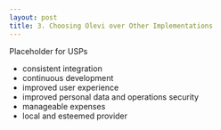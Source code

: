 ```yaml
---
layout: post
title: 3. Choosing Olevi over Other Implementations
---
```

Placeholder for USPs

* consistent integration
* continuous development
* improved user experience
* improved personal data and operations security
* manageable expenses
* local and esteemed provider